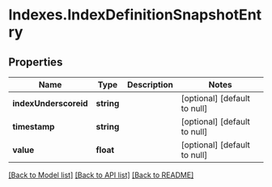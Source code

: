 # Indexes.IndexDefinitionSnapshotEntry

## Properties
Name | Type | Description | Notes
------------ | ------------- | ------------- | -------------
**indexUnderscoreid** | **string** |  | [optional] [default to null]
**timestamp** | **string** |  | [optional] [default to null]
**value** | **float** |  | [optional] [default to null]

[[Back to Model list]](../README.md#documentation-for-models) [[Back to API list]](../README.md#documentation-for-api-endpoints) [[Back to README]](../README.md)


